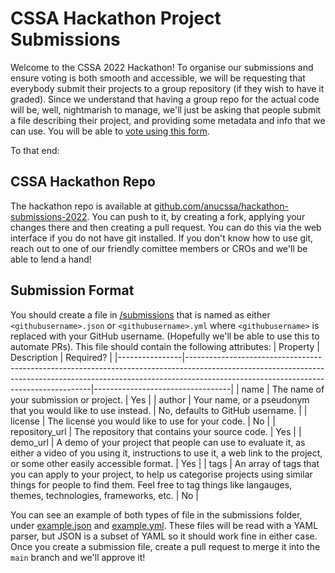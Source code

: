# CSSA Hackathon Project Submissions
Welcome to the CSSA 2022 Hackathon!
To organise our submissions and ensure voting is both smooth and accessible, we will be requesting that everybody submit their projects to a group repository (if they wish to have it graded).
Since we understand that having a group repo for the actual code will be, well, nightmarish to manage, we'll just be asking that people submit a file describing their project, and providing some metadata and info that we can use. You will be able to [vote using this form](https://forms.office.com/r/3iMqNKGy6i).

To that end:
## CSSA Hackathon Repo
The hackathon repo is available at [github.com/anucssa/hackathon-submissions-2022](https://github.com/anucssa/hackathon-submissions-2022).
You can push to it, by creating a fork, applying your changes there and then creating a pull request. You can do this via the web interface if you do not have git installed.
If you don't know how to use git, reach out to one of our friendly comittee members or CROs and we'll be able to lend a hand!

## Submission Format
You should create a file in [/submissions](https://github.com/anucssa/hackathon-submissions-2022/tree/main/submissions) that is named as either `<githubusername>.json` or `<githubusername>.yml` where `<githubusername>` is replaced with your GitHub username. (Hopefully we'll be able to use this to automate PRs).
This file should contain the following attributes:
| Property       | Description                                                                                                                                                                                                      | Required?                        |
|----------------|------------------------------------------------------------------------------------------------------------------------------------------------------------------------------------------------------------------|----------------------------------|
| name           | The name of your submission or project.                                                                                                                                                                          | Yes                              |
| author         | Your name, or a pseudonym that you would like to use instead.                                                                                                                                                    | No, defaults to GitHub username. |
| license        | The license you would like to use for your code.                                                                                                                                                                 | No                               |
| repository_url | The repository that contains your source code.                                                                                                                                                                   | Yes                              |
| demo_url       | A demo of your project that people can use to evaluate it, as either a video of you using it, instructions to use it, a web link to the project, or some other easily accessible format.                         | Yes                              |
| tags           | An array of tags that you can apply to your project, to help us categorise projects using similar things for people to find them. Feel free to tag things like langauges, themes, technologies, frameworks, etc. | No                               |

You can see an example of both types of file in the submissions folder, under [example.json](https://github.com/anucssa/hackathon-submissions-2022/blob/main/submissions/example.json) and [example.yml](https://github.com/anucssa/hackathon-submissions-2022/blob/main/submissions/example.yml).
These files will be read with a YAML parser, but JSON is a subset of YAML so it should work fine in either case.
Once you create a submission file, create a pull request to merge it into the `main` branch and we'll approve it!
